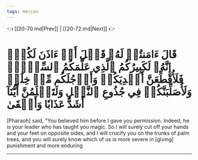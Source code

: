 ```yaml
---
tags: meccan
---
```


👈 [[20-70.md|Prev]] | [[20-72.md|Next]] 👉

# قَالَ ءَامَنتُمۡ لَهُۥ قَبۡلَ أَنۡ ءَاذَنَ لَكُمۡۖ إِنَّهُۥ لَكَبِيرُكُمُ ٱلَّذِي عَلَّمَكُمُ ٱلسِّحۡرَۖ فَلَأُقَطِّعَنَّ أَيۡدِيَكُمۡ وَأَرۡجُلَكُم مِّنۡ خِلَٰفٖ وَلَأُصَلِّبَنَّكُمۡ فِي جُذُوعِ ٱلنَّخۡلِ وَلَتَعۡلَمُنَّ أَيُّنَآ أَشَدُّ عَذَابٗا وَأَبۡقَىٰ

[Pharaoh] said, "You believed him before I gave you permission. Indeed, he is your leader who has taught you magic. So I will surely cut off your hands and your feet on opposite sides, and I will crucify you on the trunks of palm trees, and you will surely know which of us is more severe in [giving] punishment and more enduring

---

